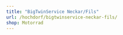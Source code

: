 ```yaml
---
title: "BigTwinService Neckar/Fils"
url: /hochdorf/bigtwinservice-neckar-fils/
shop: Motorrad
---
```

